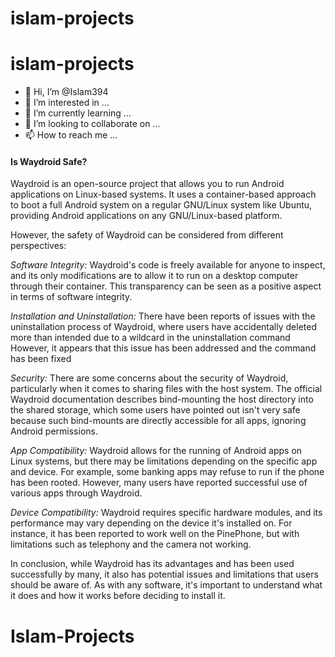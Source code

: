# islam-projects
# islam-projects
- 👋 Hi, I’m @Islam394
- 👀 I’m interested in ...
- 🌱 I’m currently learning ...
- 💞️ I’m looking to collaborate on ...
- 📫 How to reach me ...

#### Is Waydroid Safe?

Waydroid is an open-source project that allows you to run Android applications on Linux-based systems. It uses a container-based approach to boot a full Android system on a regular GNU/Linux system like Ubuntu, providing Android applications on any GNU/Linux-based platform. 

However, the safety of Waydroid can be considered from different perspectives: 

*Software Integrity:*
Waydroid's code is freely available for anyone to inspect, and its only modifications are to allow it to run on a desktop computer through their container. This transparency can be seen as a positive aspect in terms of software integrity. 

*Installation and Uninstallation:*
There have been reports of issues with the uninstallation process of Waydroid, where users have accidentally deleted more than intended due to a wildcard in the uninstallation command However, it appears that this issue has been addressed and the command has been fixed 

*Security:*
There are some concerns about the security of Waydroid, particularly when it comes to sharing files with the host system. The official Waydroid documentation describes bind-mounting the host directory into the shared storage, which some users have pointed out isn't very safe because such bind-mounts are directly accessible for all apps, ignoring Android permissions. 

*App Compatibility:*
Waydroid allows for the running of Android apps on Linux systems, but there may be limitations depending on the specific app and device. For example, some banking apps may refuse to run if the phone has been rooted. However, many users have reported successful use of various apps through Waydroid.

*Device Compatibility:*
Waydroid requires specific hardware modules, and its performance may vary depending on the device it's installed on. For instance, it has been reported to work well on the PinePhone, but with limitations such as telephony and the camera not working.

In conclusion, while Waydroid has its advantages and has been used successfully by many, it also has potential issues and limitations that users should be aware of. As with any software, it's important to understand what it does and how it works before deciding to install it.
# Islam-Projects
